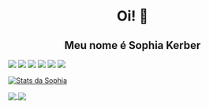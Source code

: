 <strong>
<h1 align="center"> Oi! 👋 </h1>
<h2 align="center">Meu nome é Sophia Kerber</h2>
</strong>


![](https://img.shields.io/badge/-Python-informational?style=flat&logo=python&logoColor=white&color=79DAFA)
![](https://img.shields.io/badge/-Java-informational?style=flat&logo=java&logoColor=white&color=79DAFA)
![](https://img.shields.io/badge/-Flutter-informational?style=flat&logo=flutter&logoColor=white&color=79DAFA)
![](https://img.shields.io/badge/-HTML-informational?style=flat&logo=html5&logoColor=white&color=79DAFA)
![](https://img.shields.io/badge/-CSS-informational?style=flat&logo=css3&logoColor=white&color=79DAFA)
![](https://img.shields.io/badge/-MySQL-informational?style=flat&logo=mySQL&logoColor=white&color=79DAFA)




[![Stats da Sophia](https://github-readme-stats.vercel.app/api?username=sophiaks&count_private=true&show_icons=true&theme=dracula)](https://github.com/sophiaks/github-readme-stats)

<a href="https://github.com/sophiaks/TechWeb_Projeto1">
  <img align="center" src="https://github-readme-stats.vercel.app/api/pin/?username=sophiaks&repo=TechWeb_Projeto1" />
</a>

<a href="https://github.com/sophiaks/CamadaFisica">
  <img align="center" src="https://github-readme-stats.vercel.app/api/pin/?username=sophiaks&repo=CamadaFisica" />
</a>
